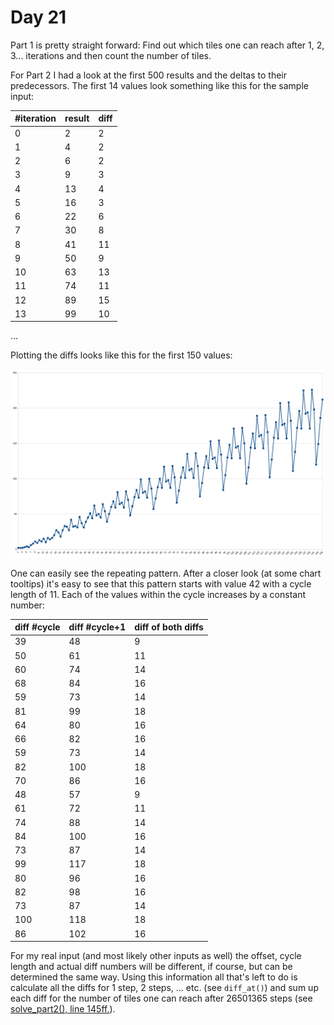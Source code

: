 # Day 21

Part 1 is pretty straight forward: Find out which tiles one can reach after 1,
2, 3... iterations and then count the number of tiles.

For Part 2 I had a look at the first 500 results and the deltas to their
predecessors. The first 14 values look something like this for the sample input:

#iteration |   result  |  diff
-----------|-----------|-------
0          |    2      |   2
1          |    4      |   2
2          |    6      |   2
3          |    9      |   3
4          |   13      |   4
5          |   16      |   3
6          |   22      |   6
7          |   30      |   8
8          |   41      |  11
9          |   50      |   9
10         |   63      |  13
11         |   74      |  11
12         |   89      |  15
13         |   99      |  10
...

Plotting the diffs looks like this for the first 150 values:

![Diffs](./plot-diff-sample.png)

One can easily see the repeating pattern. After a closer look (at some chart
tooltips) it's easy to see that this pattern starts with value 42 with a cycle
length of 11. Each of the values within the cycle increases by a constant
number:

diff #cycle  |   diff #cycle+1   |    diff of both diffs
-------------|-------------------|----------------------
 39          |    48             |     9
 50          |    61             |    11
 60          |    74             |    14
 68          |    84             |    16
 59          |    73             |    14
 81          |    99             |    18
 64          |    80             |    16
 66          |    82             |    16
 59          |    73             |    14
 82          |   100             |    18
 70          |    86             |    16
 48          |    57             |     9
 61          |    72             |    11
 74          |    88             |    14
 84          |   100             |    16
 73          |    87             |    14
 99          |   117             |    18
 80          |    96             |    16
 82          |    98             |    16
 73          |    87             |    14
100          |   118             |    18
 86          |   102             |    16

For my real input (and most likely other inputs as well) the offset, cycle
length and actual diff numbers will be different, if course, but can be
determined the same way. Using this information all that's left to do is
calculate all the diffs for 1 step, 2 steps, ... etc. (see `diff_at()`) and sum
up each diff for the number of tiles one can reach after 26501365 steps (see
[solve_part2(), line
145ff.](https://github.com/migerh/aoc-2023/blob/main/src/day21/mod.rs#L148)).